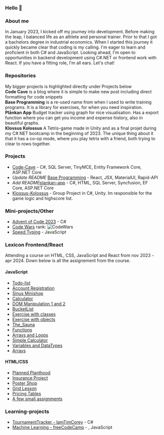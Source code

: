 ###  Hello 👋

### About me
In January 2023, I kicked off my journey into development. Before making the leap, I balanced life as an athlete and personal trainer. Prior to that I got a bachelors degree in industrial economics.
When I started this journey it quickly became clear that coding is my calling. I'm eager to learn and proficient in both C# and JavaScript. Looking ahead, I'm open to opportunities in backend development using C#.NET or frontend work with React. If you have a fitting role, I'm all ears. Let's chat!




### Repositories
My bigger projects is highlighted directly under Projects below\
**Code Cave** is a blog where it is simple to make new post including direct formatting for code snippets\
**Base Programming** is a re-used name from when I used to write training programs. It is a library for exercises, for when you need inspiration.\
**Plånkan App** Budget tracker using graph for nice visualisation. Has a export function where you can get you income and expense history, also in beautiful graphs.\
**Klossus Kolossus** A Tetris-game made in Unity and as a final projet during my C#.NET bootcamp in the beginning of 2023. The unique thing about it that it has a co-op mode, where you play tetris with a friend, both trying to clear to rows together.

### Projects
- [Code-Cave](https://github.com/sockulags/Code-Cave) - C#, SQL Server, TinyMCE, Entity Framework Core, ASP.NET Core 
- _Update README_ [Base Programming](https://github.com/sockulags/Base-programming) - React, JSX, MaterialUI, Rapid-API  
- _Add README_[plankan-app](https://github.com/sockulags/plankan-app) - C#, HTML, SQL Server, Syncfusion, EF Core, ASP.NET Core
- [Klossus-Kolossus](https://github.com/JeanLussagnet/Klossus-Kolossus) - Group Project in C#, Unity. Im responsible for the game logic and highscore list.
 
### Mini-projects/Other
- [Advent of Code 2023](https://github.com/sockulags/Advent_of_Code_2023) - C#
- [Code Wars](https://github.com/sockulags/Code_Wars) rank: ![CodeWars](https://www.codewars.com/users/sockulags/badges/micro)
- [Speed Typing](https://github.com/sockulags/Speed_Typing) - JavaScript


### Lexicon Frontend/React 
Attending a course on HTML, CSS, JavaScript and React from nov 2023 - apr 2024. Down below is all the assignement from the course.
#### JavaScript  
 - [Todo-list](https://github.com/sockulags/Lexicon_JS_Todo-list)
 - [Account Registration](https://github.com/sockulags/Lexicon_JS_Account_Registration)
 - [Sinus Minishop](https://github.com/sockulags/Lexicon_JS_sinus-minishop)
 - [Calculator](https://github.com/sockulags/Lexicon_JS_Calculator)
 - [DOM Manipulation 1 and 2](https://github.com/sockulags/Lexicon_JS_DOM_Manipulation)
 - [BucketList](https://github.com/sockulags/Lexicon_JS_BucketList)
 - [Exercise with classes](https://github.com/sockulags/Lexicon_JS_Skolan_med_klasser)
 - [Exercise with objects](https://github.com/sockulags/Lexicon_JS_Skolan_med_objekt)
 - [The_Sauna](https://github.com/sockulags/Lexicon_JS_The_Sauna)
 - [Functions](https://github.com/sockulags/Lexicon_JS_Functions)
 - [Arrays and Loops](https://github.com/sockulags/Lexicon_JS_Arrays_and_Loops) 
 - [Simple Calculator](https://github.com/sockulags/Lexicon_JS_Simple-calc)
 - [Variables and DataTypes](https://github.com/sockulags/Lexicon_JS_Variables_and_DataTypes) 
 - [Arrays](https://github.com/sockulags/Lexicon_JS_Arrays)
#### HTML/CSS   
 - [Planned Planthood](https://github.com/sockulags/Planned_planthood)
 - [Insurance Project](https://github.com/sockulags/insurance_project)
 - [Poster Shop](https://github.com/sockulags/poster-shop)
 - [Grid Lesson](https://github.com/sockulags/grid_lesson)
 - [Pricing Tables](https://github.com/sockulags/lexicon-pricing_tables)
 - [A few small assignments](https://github.com/sockulags/html-delkurs)

### Learning-projects
- [TournamentTracker - IamTimCorey](https://github.com/sockulags/TournamentTracker) - C# 
- [Machine Learning - freeCodeCamp](https://github.com/sockulags/Machine_Learning_Course) - , JavaScript


